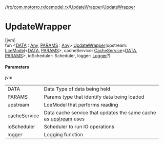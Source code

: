 //[rx](../../../index.md)/[com.motorro.rxlcemodel.rx](../index.md)/[UpdateWrapper](index.md)/[UpdateWrapper](-update-wrapper.md)

# UpdateWrapper

[jvm]\
fun &lt;[DATA](index.md) : [Any](https://kotlinlang.org/api/latest/jvm/stdlib/kotlin/-any/index.html), [PARAMS](index.md) : [Any](https://kotlinlang.org/api/latest/jvm/stdlib/kotlin/-any/index.html)&gt; [UpdateWrapper](-update-wrapper.md)(upstream: [LceModel](../-lce-model/index.md)&lt;[DATA](index.md), [PARAMS](index.md)&gt;, cacheService: [CacheService](../../com.motorro.rxlcemodel.rx.service/-cache-service/index.md)&lt;[DATA](index.md), [PARAMS](index.md)&gt;, ioScheduler: Scheduler, logger: [Logger](../../../../common/com.motorro.rxlcemodel.common/-logger/index.md)?)

#### Parameters

jvm

| | |
|---|---|
| DATA | Data Type of data being held |
| PARAMS | Params type that identify data being loaded |
| upstream | LceModel that performs reading |
| cacheService | Data cache service that updates the same cache as [upstream](../../../../rx/com.motorro.rxlcemodel.rx/-update-wrapper/[60]init[62].md) uses |
| ioScheduler | Scheduler to run IO operations |
| logger | Logging function |
